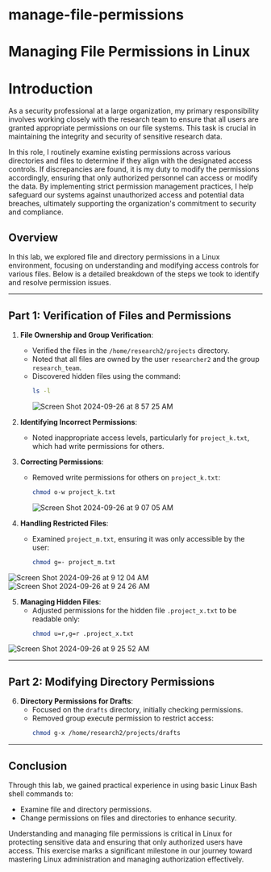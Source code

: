 # manage-file-permissions

# Managing File Permissions in Linux
# Introduction

As a security professional at a large organization, my primary responsibility involves working closely with the research team to ensure that all users are granted appropriate permissions on our file systems. This task is crucial in maintaining the integrity and security of sensitive research data.

In this role, I routinely examine existing permissions across various directories and files to determine if they align with the designated access controls. If discrepancies are found, it is my duty to modify the permissions accordingly, ensuring that only authorized personnel can access or modify the data. By implementing strict permission management practices, I help safeguard our systems against unauthorized access and potential data breaches, ultimately supporting the organization's commitment to security and compliance.


## Overview

In this lab, we explored file and directory permissions in a Linux environment, focusing on understanding and modifying access controls for various files. Below is a detailed breakdown of the steps we took to identify and resolve permission issues.

---

## Part 1: Verification of Files and Permissions

1. **File Ownership and Group Verification**:
   - Verified the files in the `/home/research2/projects` directory.
   - Noted that all files are owned by the user `researcher2` and the group `research_team`.
   - Discovered hidden files using the command:
     ```bash
     ls -l
     ```
     ![Screen Shot 2024-09-26 at 8 57 25 AM](https://github.com/user-attachments/assets/225050db-6944-4918-a80a-4ec05065e924)

































2. **Identifying Incorrect Permissions**:
   - Noted inappropriate access levels, particularly for `project_k.txt`, which had write permissions for others.

3. **Correcting Permissions**:
   - Removed write permissions for others on `project_k.txt`:
     ```bash
     chmod o-w project_k.txt
     ```
     ![Screen Shot 2024-09-26 at 9 07 05 AM](https://github.com/user-attachments/assets/f0717016-0634-4d82-b762-215cf0d759c7)


4. **Handling Restricted Files**:
   - Examined `project_m.txt`, ensuring it was only accessible by the user:
     ```bash
     chmod g=- project_m.txt
     ```
![Screen Shot 2024-09-26 at 9 12 04 AM](https://github.com/user-attachments/assets/a6577578-f07f-41a8-b83f-efc48155929b)
![Screen Shot 2024-09-26 at 9 24 26 AM](https://github.com/user-attachments/assets/a97899f2-d933-4ba3-b6f1-7f9c49b8968e)

5. **Managing Hidden Files**:
   - Adjusted permissions for the hidden file `.project_x.txt` to be readable only:
     ```bash
     chmod u=r,g=r .project_x.txt
     ```
![Screen Shot 2024-09-26 at 9 25 52 AM](https://github.com/user-attachments/assets/fe1385bd-3fae-48b1-8416-7de5e79c7afb)

---

## Part 2: Modifying Directory Permissions

6. **Directory Permissions for Drafts**:
   - Focused on the `drafts` directory, initially checking permissions.
   - Removed group execute permission to restrict access:
     ```bash
     chmod g-x /home/research2/projects/drafts
     ```

---

## Conclusion

Through this lab, we gained practical experience in using basic Linux Bash shell commands to:
- Examine file and directory permissions.
- Change permissions on files and directories to enhance security.

Understanding and managing file permissions is critical in Linux for protecting sensitive data and ensuring that only authorized users have access. This exercise marks a significant milestone in our journey toward mastering Linux administration and managing authorization effectively.
